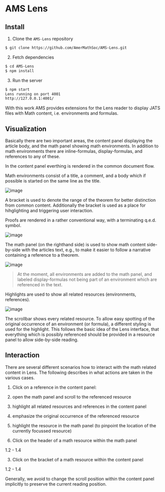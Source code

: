 # AMS Lens

## Install


1. Clone the `AMS-Lens` repository

  ```bash
  $ git clone https://github.com/AmerMathSoc/AMS-Lens.git
  ```

2. Fetch dependencies

  ```bash
  $ cd AMS-Lens
  $ npm install
  ```

3. Run the server

  ```bash
  $ npm start
  Lens running on port 4001
  http://127.0.0.1:4001/
  ```

With this work AMS provides extensions for the Lens reader to display JATS files
with Math content, i.e. environments and formulas.

## Visualization

Basically there are two important areas, the content panel displaying the article body, and the math panel showing math environments. In addition to math environments there are inline-formulas, display-formulas, and references to any of these.

In the content panel everthing is rendered in the common document flow.

Math environments consist of a title, a comment, and a body which if possible is started on the same line as the title.

![image](https://cloud.githubusercontent.com/assets/284099/5183173/d21e2a20-74ab-11e4-8893-a7e3f6884b5f.png)

A bracket is used to denote the range of the theorem for better distinction from
common content. Additionally the bracket is used as a place for hihglighting and triggering user interaction.

Proofs are rendered in a rather conventional way, with a terminating q.e.d. symbol.

![image](https://cloud.githubusercontent.com/assets/284099/5183286/7992bcb6-74ad-11e4-941a-9cd23dd48b57.png)

The math panel (on the righthand side) is used to show math content side-by-side with the articles text, e.g., to make it easier to follow a narrative containing a reference to a theorem.

![image](https://cloud.githubusercontent.com/assets/284099/5183277/454506e4-74ad-11e4-9e6c-e285ae63923e.png)

> At the moment, all environments are added to the math panel, and labeled display-formulas not being part of an environment which are referenced in the text.

Highlights are used to show all related resources (environments, references).

![image](https://cloud.githubusercontent.com/assets/284099/5183294/a6f44062-74ad-11e4-987a-b3159a0200c5.png)

The scrollbar shows every related resource. To allow easy spotting of the original occurrence of an environment (or formula), a different styling is used for the highlight. This follows the basic idea of the Lens interface, that everything which is possibly referenced should be provided in a resource panel to allow side-by-side reading.

## Interaction

There are several different scenarios how to interact with the math related content in Lens. The following describes in what actions are taken in the various cases.

1. Click on a reference in the content panel:

  1. open the math panel and scroll to the referenced resource
  2. highlight all related resources and references in the content panel
  3. emphasize the original occurrence of the referenced resource
  4. highlight the resource in the math panel (to pinpoint the location of
     the currently focussed resource)

2. Click on the header of a math resource within the math panel

  1.2 - 1.4

3. Click on the bracket of a math resource within the content panel

  1.2 - 1.4

Generally, we avoid to change the scroll position within the content panel implicitly to preserve the current reading position.
